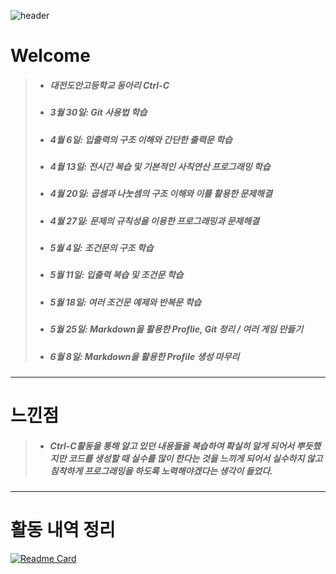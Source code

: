 ![header](https://capsule-render.vercel.app/api?type=waving&desc=My%20name%20is%20Hayoung&fontColor=000000&color=eb6e34&text=WELCOME&height=300&descAlignY=70)

# Welcome

> - ##### 대전도안고등학교 동아리 Ctrl-C
> - ##### 3월 30일: Git 사용법 학습
> - ##### 4월 6일: 입출력의 구조 이해와 간단한 출력문 학습
> - ##### 4월 13일: 전시간 복습 및 기본적인 사칙연산 프로그래밍 학습
> - ##### 4월 20일: 곱셈과 나눗셈의 구조 이해와 이를 활용한 문제해결
> - ##### 4월 27일: 문제의 규칙성을 이용한 프로그래밍과 문제해결
> - ##### 5월 4일: 조건문의 구조 학습
> - ##### 5월 11일: 입출력 복습 및 조건문 학습
> - ##### 5월 18일: 여러 조건문 예제와 반복문 학습
> - ##### 5월 25일: Markdown을 활용한 Proflie, Git 정리 / 여러 게임 만들기
> - ##### 6월 8일: Markdown을 활용한 Profile 생성 마무리

-----

# 느낀점
> - ##### Ctrl-C활동을 통해 알고 있던 내용들을 복습하여 확실히 알게 되어서 뿌듯했지만 코드를 생성할 때 실수를 많이 한다는 것을 느끼게 되어서 실수하지 않고 침착하게 프로그래밍을 하도록 노력해야겠다는 생각이 들었다. 

-----
# 활동 내역 정리

[![Readme Card](https://github-readme-stats.vercel.app/api/pin/?username=Lifecream&repo=2022-Ctrl-C-Activities)](https://github.com/Lifecream/2022-Ctrl-C-Activities)